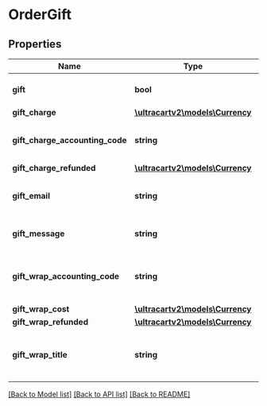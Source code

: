 # OrderGift

## Properties
Name | Type | Description | Notes
------------ | ------------- | ------------- | -------------
**gift** | **bool** | True if the order is a gift | [optional] 
**gift_charge** | [**\ultracartv2\models\Currency**](Currency.md) |  | [optional] 
**gift_charge_accounting_code** | **string** | QuickBooks code for the gift charge | [optional] 
**gift_charge_refunded** | [**\ultracartv2\models\Currency**](Currency.md) |  | [optional] 
**gift_email** | **string** | Email address of the gift recipient | [optional] 
**gift_message** | **string** | Message to the gift recipient | [optional] 
**gift_wrap_accounting_code** | **string** | QuickBooks code for the gift wrap charge | [optional] 
**gift_wrap_cost** | [**\ultracartv2\models\Currency**](Currency.md) |  | [optional] 
**gift_wrap_refunded** | [**\ultracartv2\models\Currency**](Currency.md) |  | [optional] 
**gift_wrap_title** | **string** | Title of the gift wrap that the customer wants used | [optional] 

[[Back to Model list]](../README.md#documentation-for-models) [[Back to API list]](../README.md#documentation-for-api-endpoints) [[Back to README]](../README.md)


